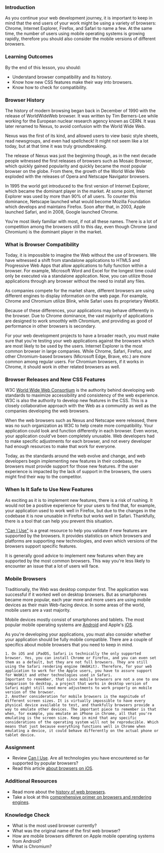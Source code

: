 ### Introduction
As you continue your web development journey, it is important to keep in mind that the end users of your work might be using a variety of browsers: Chrome, Internet Explorer, Firefox, and Safari to name a few. At the same time, the number of users using mobile operating systems is growing rapidly, therefore you should also consider the mobile versions of different browsers.

### Learning Outcomes
By the end of this lesson, you should:

- Understand browser compatibility and its history.
- Know how new CSS features make their way into browsers.
- Know how to check for compatibility.

### Browser History
The history of modern browsing began back in December of 1990 with the release of WorldWideWeb browser. It was written by Tim Berners-Lee while working for the European nuclear research agency known as CERN. It was later renamed to Nexus, to avoid confusion with the World Wide Web. 

Nexus was the first of its kind, and allowed users to view basic style sheets, read newsgroups, and even had spellcheck! It might not seem like a lot today, but at that time it was truly groundbreaking.

The release of Nexus was just the beginning though, as in the next decade people witnessed the first releases of browsers such as Mosaic Browser, which quickly gained popularity and quickly became the most popular browser on the globe. From there, the growth of the World Wide Web exploded with the releases of Opera and Netscape Navigator browsers. 

In 1995 the world got introduced to the first version of Internet Explorer, which became the dominant player in the market. At some point, Internet Explorer was used by more than 90% of all users. To counter this dominance, Netscape launched what would become Mozilla Foundation which develops and maintains Firefox. Soon after that, in 2003, Apple launched Safari, and in 2008, Google launched Chrome. 

You're most likely familiar with most, if not all these names. There is a lot of competition among the browsers still to this day, even though Chrome (and Chromium) is the dominant player in the market.

### What is Browser Compatibility
Today, it is impossible to imagine the Web without the use of browsers. We have witnessed a shift from standalone applications to HTML5 and Progressive Web Apps that allow applications to fully function within a browser. For example, Microsoft Word and Excel for the longest time could only be executed via a standalone application. Now, you can utilize those applications through any browser without the need to install any files. 

As companies compete for the market share, different browsers are using different engines to display information on the web page. For example, Chrome and Chromium utilize Blink, while Safari uses its proprietary WebKit.

Because of these differences, your applications may behave differently in the browser. Due to Chrome dominance, the vast majority of applications are designed to work smoothly with Chromium, and providing as good of performance in other browsers is secondary. 

For your web development projects to have a broader reach, you must make sure that you're testing your web applications against the browsers which are most likely to be used by the users. Internet Explorer is the most common browser in large companies. While Chrome, Safari, Firefox, and other Chromium-based browsers (Microsoft Edge, Brave, etc.) are more common among regular users. For Chromium browsers, if it works in Chrome, it should work in other related browsers as well. 

### Browser Releases and New CSS Features
W3C [World Wide Web Consortium]( https://www.w3.org/) is the authority behind developing web standards to maximize accessibility and consistency of the web experience. W3C is also the authority to develop new features in the CSS. This is a closely collaborative approach with the Web as a community as well as the companies developing the web browsers. 

When the web browsers such as Nexus and Netscape were released, there was no such organization as W3C to help create more compatibility. Your application could look and function differently in each browser. Even worse, your application could've been completely unusable. Web developers had to make specific adjustments for each browser, and not every developer had enough resources to make that work for everyone.

Today, as the standards around the web evolve and change, and web developers begin implementing new features in their codebase, the browsers must provide support for those new features. If the user experience is impacted by the lack of support in the browsers, the users might find their way to the competitor.

### When Is It Safe to Use New Features
As exciting as it is to implement new features, there is a risk of rushing. It would not be a positive experience for your users to find that, for example, your application used to work well in Firefox, but due to the changes in the codebase it is now unusable in Firefox but works well in Safari. Thankfully, there is a tool that can help you prevent this situation. 

["Can I Use"](https://caniuse.com/) is a great resource to help you validate if new features are supported by the browsers. It provides statistics on which browsers and platforms are supporting new technologies, and even which versions of the browsers support specific features. 

It is generally good advice to implement new features when they are supported by the most common browsers. This way you're less likely to encounter an issue that a lot of users will face.

### Mobile Browsers
Traditionally, the Web was desktop computer first. The application was successful if it worked well on desktop browsers. But as smartphones became more popular, each year more and more users are using mobile devices as their main Web-facing device. In some areas of the world, mobile users are a vast majority. 

Mobile devices mostly consist of smartphones and tablets. The most popular mobile operating systems are [Android](https://en.wikipedia.org/wiki/Android_(operating_system)) and Apple's [iOS](https://en.wikipedia.org/wiki/IOS). 

As you're developing your applications, you must also consider whether your application should be fully mobile compatible. There are a couple of specifics about mobile browsers that you need to keep in mind. 
<div class="lesson-content__panel" markdown="1">

    1. On iOS and iPadOS, Safari is technically the only supported browser. Yes, you can install Chrome or Firefox, and you can even set them as a default, but they are not full browsers. They are still using the Safari rendering engine (WebKit). Therefore, for your web application to work for the Apple users, you have to assure support for WebKit and other technologies used in Safari.
    Important to remember, that since mobile browsers are not a one to one comparison to desktop, a project that works in desktop version of Safari might still need more adjustments to work properly on mobile version of the browser. 
    2. Another consideration for mobile browsers is the magnitude of different screen sizes. It is virtually impossible to have every physical device available to test, and thankfully browsers provide a way to emulate other devices. The important piece to remember is that when, for example, you emulate an iPhone in Chrome, all that you're emulating is the screen size. Keep in mind that any specific considerations of the operating system will not be reproducible. Which means that just because everything functions well in Chrome when emulating a device, it could behave differently on the actual phone or tablet device.

<div>

### Assignment
- Review [Can I Use](https://caniuse.com/). Are all technologies you have encountered so far supported by popular browsers?
- Read this article [about browsers on iOS](https://adactio.medium.com/web-browsers-on-ios-b120a9a75cce).


### Additional Resources
- Read more about the [history of web browsers](https://www.taskade.com/blog/history-of-web-browsers-internet-online-productivity/).
- Take a look at this [comprehensive primer on browsers and rendering engines](https://www.html5rocks.com/en/tutorials/internals/howbrowserswork/).

### Knowledge Check
- What is the most used browser currently?
- What was the original name of the first web browser?
- How are mobile browsers different on Apple mobile operating systems from Android?
- What is Chromium? 


